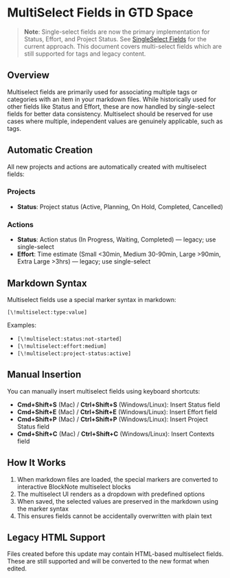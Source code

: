 # MultiSelect Fields in GTD Space

> **Note**: Single-select fields are now the primary implementation for Status, Effort, and Project Status. See [SingleSelect Fields](singleselect-fields.md) for the current approach. This document covers multi-select fields which are still supported for tags and legacy content.

## Overview

Multiselect fields are primarily used for associating multiple tags or categories with an item in your markdown files. While historically used for other fields like Status and Effort, these are now handled by single-select fields for better data consistency. Multiselect should be reserved for use cases where multiple, independent values are genuinely applicable, such as tags.

## Automatic Creation
All new projects and actions are automatically created with multiselect fields:

### Projects
- **Status**: Project status (Active, Planning, On Hold, Completed, Cancelled)

### Actions  
- **Status**: Action status (In Progress, Waiting, Completed) — legacy; use single-select
- **Effort**: Time estimate (Small <30min, Medium 30-90min, Large >90min, Extra Large >3hrs) — legacy; use single-select

## Markdown Syntax
Multiselect fields use a special marker syntax in markdown:
```
[\!multiselect:type:value]
```

Examples:
- `[\!multiselect:status:not-started]`
- `[\!multiselect:effort:medium]`
- `[\!multiselect:project-status:active]`

## Manual Insertion
You can manually insert multiselect fields using keyboard shortcuts:

- **Cmd+Shift+S** (Mac) / **Ctrl+Shift+S** (Windows/Linux): Insert Status field
- **Cmd+Shift+E** (Mac) / **Ctrl+Shift+E** (Windows/Linux): Insert Effort field  
- **Cmd+Shift+P** (Mac) / **Ctrl+Shift+P** (Windows/Linux): Insert Project Status field
- **Cmd+Shift+C** (Mac) / **Ctrl+Shift+C** (Windows/Linux): Insert Contexts field

## How It Works
1. When markdown files are loaded, the special markers are converted to interactive BlockNote multiselect blocks
2. The multiselect UI renders as a dropdown with predefined options
3. When saved, the selected values are preserved in the markdown using the marker syntax
4. This ensures fields cannot be accidentally overwritten with plain text

## Legacy HTML Support
Files created before this update may contain HTML-based multiselect fields. These are still supported and will be converted to the new format when edited.
